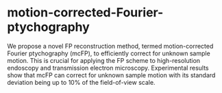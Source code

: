 # motion-corrected-Fourier-ptychography
We propose a novel FP reconstruction method, termed motion-corrected Fourier ptychography (mcFP), to efficiently correct for unknown sample motion. This is crucial for applying the FP scheme to high-resolution endoscopy and transmission electron microscopy. Experimental results show that mcFP can correct for unknown sample motion with its standard deviation being up to 10% of the field-of-view scale.
